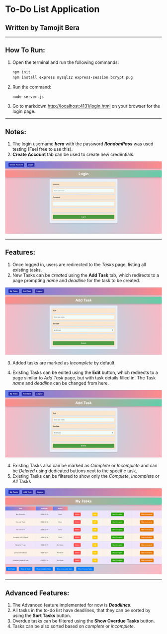 # To-Do List Application

## Written by Tamojit Bera

---

## How To Run:

1. Open the terminal and run the following commands:
   ```bash
   npm init
   npm install express mysql12 express-session bcrypt pug
   ```


2. Run the command:
   ```bash
   node server.js
   ```
3. Go to 
   markdown 
   [http://localhost:4131/login.html](http://localhost:4131/login.html)
   on your browser for the login page.

---

## Notes:

1. The login username ***bera*** with the password ***RandomPass*** was used testing (Feel free to use this).
2. **Create Account** tab can be used to create new credentials.

![Login Page](/img/LoginPage.png)

---

## Features:

1. Once logged in, users are redirected to the *Tasks* page, listing all existing tasks.
2. New Tasks can be *created* using the **Add Task** tab, which redirects to a page prompting *name* and *deadline* for the task to be created.

![Add Tasks Page](/img/AddTasksPage.png)

3. Added tasks are marked as *Incomplete* by default.

5. Existing Tasks can be edited using the **Edit** button, which redirects to a page similar to *Add Task* page, but with task details filled in. The Task *name* and *deadline* can be changed from here.

![Edit Tasks Page](/img/EditTasksPage.png)

4. Existing Tasks also can be marked as *Complete* or *Incomplete* and can be *Deleted* using dedicated buttons next to the specific task.
5. Existing Tasks can be filtered to show only the *Complete*, *Incomplete* or *All* Tasks

![Tasks Page](/img/TasksPage.png)



---

## Advanced Features:

1. The Advanced feature implemented for now is ***Deadlines***.
2. All tasks in the to-do list have deadlines, that they can be sorted by using the **Sort Tasks** button.
3. Overdue tasks can be filtered using the **Show Overdue Tasks** button.
4. Tasks can be also sorted based on *complete* or *incomplete*.

